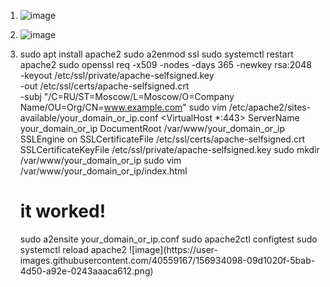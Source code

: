 1. ![image](https://user-images.githubusercontent.com/40559167/156405636-f82ebdb8-9220-4f10-9fa3-c64de1cc6425.png)


2. ![image](https://user-images.githubusercontent.com/40559167/156406461-5ff740c1-7e89-410e-9400-5aeeb9bcd3a5.png)


3. sudo apt install apache2
   sudo a2enmod ssl
   sudo systemctl restart apache2
   sudo openssl req -x509 -nodes -days 365 -newkey rsa:2048 \
   -keyout /etc/ssl/private/apache-selfsigned.key \
   -out /etc/ssl/certs/apache-selfsigned.crt \
   -subj "/C=RU/ST=Moscow/L=Moscow/O=Company Name/OU=Org/CN=www.example.com"
   sudo vim /etc/apache2/sites-available/your_domain_or_ip.conf
   <VirtualHost *:443>
        ServerName your_domain_or_ip
        DocumentRoot /var/www/your_domain_or_ip
        SSLEngine on
        SSLCertificateFile /etc/ssl/certs/apache-selfsigned.crt
        SSLCertificateKeyFile /etc/ssl/private/apache-selfsigned.key
    </VirtualHost>
    sudo mkdir /var/www/your_domain_or_ip
    sudo vim /var/www/your_domain_or_ip/index.html
    <h1>it worked!</h1>
    sudo a2ensite your_domain_or_ip.conf
    sudo apache2ctl configtest
    sudo systemctl reload apache2
   ![image](https://user-images.githubusercontent.com/40559167/156934098-09d1020f-5bab-4d50-a92e-0243aaaca612.png)

